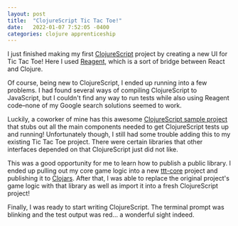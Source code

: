 ```yaml
---
layout: post
title:  "ClojureScript Tic Tac Toe!"
date:   2022-01-07 7:52:05 -0400
categories: clojure apprenticeship
---
```


I just finished making my first [ClojureScript][clojurescript] project by 
creating a new UI for Tic Tac Toe! Here I used [Reagent][reagent], which is 
a sort of bridge between React and Clojure.

Of course, being new to ClojureScript, I ended up running into a few problems.
I had found several ways of compiling ClojureScript to JavaScript, but I 
couldn't find any way to run tests while also using Reagent code–none of my
Google search solutions seemed to work.

Luckily, a coworker of mine has this awesome 
[ClojureScript sample project][cljs-sample-project] that stubs out all the 
main components needed to get ClojureScript tests up and running! 
Unfortunately though, I still had some trouble adding this to my existing 
Tic Tac Toe project. There were certain libraries that other interfaces depended
on that ClojureScript just did not like.

This was a good opportunity for me to learn how to publish a public library.
I ended up pulling out my core game logic into a new [ttt-core][ttt-core] 
project and publishing it to [Clojars][clojars]. After that, I was able to replace the 
original project's game logic with that library as well as import it into 
a fresh ClojureScript project!

Finally, I was ready to start writing ClojureScript. The terminal prompt 
was blinking and the test output was red... a wonderful sight indeed.

<div id="app"></div>
<script src="/assets/js/tic-tac-toe.js" type="text/javascript"></script>

[reagent]: https://github.com/reagent-project/reagent
[cljs-sample-project]: https://github.com/mdwhatcott/cljs-sample-project
[ttt-core]: https://github.com/brandoncorrea/ttt-core
[clojars]: https://clojars.org
[clojurescript]: https://clojurescript.org